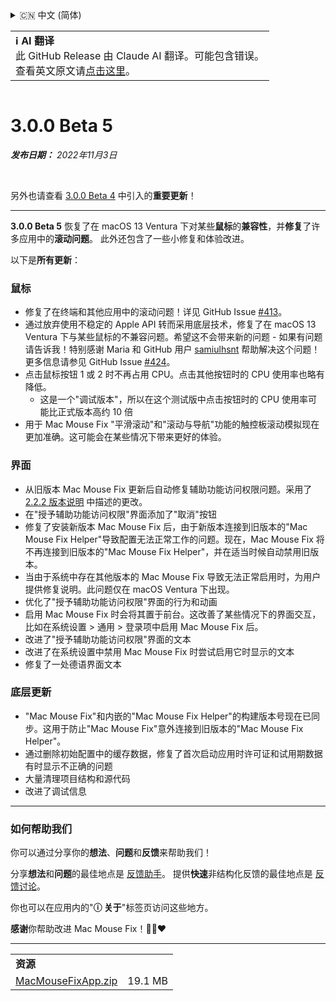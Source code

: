 <details>
<summary>🇨🇳 中文 (简体)</summary>

[🇬🇧 English (GitHub Release)](https://github.com/noah-nuebling/mac-mouse-fix/releases/tag/3.0.0-Beta-5)\
[🇦🇩 Català](https://redirect.macmousefix.com/?target=mmf-release&tag=3.0.0-Beta-5&locale=ca)\
[🇩🇪 Deutsch](https://redirect.macmousefix.com/?target=mmf-release&tag=3.0.0-Beta-5&locale=de)\
[🇪🇸 Español](https://redirect.macmousefix.com/?target=mmf-release&tag=3.0.0-Beta-5&locale=es)\
[🇫🇷 Français](https://redirect.macmousefix.com/?target=mmf-release&tag=3.0.0-Beta-5&locale=fr)\
[🇮🇩 Indonesia](https://redirect.macmousefix.com/?target=mmf-release&tag=3.0.0-Beta-5&locale=id)\
[🇮🇹 Italiano](https://redirect.macmousefix.com/?target=mmf-release&tag=3.0.0-Beta-5&locale=it)\
[🇭🇺 Magyar](https://redirect.macmousefix.com/?target=mmf-release&tag=3.0.0-Beta-5&locale=hu)\
[🇳🇱 Nederlands](https://redirect.macmousefix.com/?target=mmf-release&tag=3.0.0-Beta-5&locale=nl)\
[🇵🇱 Polski](https://redirect.macmousefix.com/?target=mmf-release&tag=3.0.0-Beta-5&locale=pl)\
[🇧🇷 Português (Brasil)](https://redirect.macmousefix.com/?target=mmf-release&tag=3.0.0-Beta-5&locale=pt-BR)\
[🇵🇹 Português (Portugal)](https://redirect.macmousefix.com/?target=mmf-release&tag=3.0.0-Beta-5&locale=pt-PT)\
[🇷🇴 Română](https://redirect.macmousefix.com/?target=mmf-release&tag=3.0.0-Beta-5&locale=ro)\
[🇸🇪 Svenska](https://redirect.macmousefix.com/?target=mmf-release&tag=3.0.0-Beta-5&locale=sv)\
[🇻🇳 Tiếng Việt](https://redirect.macmousefix.com/?target=mmf-release&tag=3.0.0-Beta-5&locale=vi)\
[🇹🇷 Türkçe](https://redirect.macmousefix.com/?target=mmf-release&tag=3.0.0-Beta-5&locale=tr)\
[🇨🇿 Čeština](https://redirect.macmousefix.com/?target=mmf-release&tag=3.0.0-Beta-5&locale=cs)\
[🇬🇷 Ελληνικά](https://redirect.macmousefix.com/?target=mmf-release&tag=3.0.0-Beta-5&locale=el)\
[🇷🇺 Русский](https://redirect.macmousefix.com/?target=mmf-release&tag=3.0.0-Beta-5&locale=ru)\
[🇺🇦 Українська](https://redirect.macmousefix.com/?target=mmf-release&tag=3.0.0-Beta-5&locale=uk)\
[🇮🇱 עברית](https://redirect.macmousefix.com/?target=mmf-release&tag=3.0.0-Beta-5&locale=he)\
[🇸🇦 العربية](https://redirect.macmousefix.com/?target=mmf-release&tag=3.0.0-Beta-5&locale=ar)\
[🇮🇳 हिन्दी](https://redirect.macmousefix.com/?target=mmf-release&tag=3.0.0-Beta-5&locale=hi)\
[🇹🇭 ไทย](https://redirect.macmousefix.com/?target=mmf-release&tag=3.0.0-Beta-5&locale=th)\
**🇨🇳 中文 (简体)**\
[🇨🇳 中文 (繁體)](https://redirect.macmousefix.com/?target=mmf-release&tag=3.0.0-Beta-5&locale=zh-Hant)\
[🇭🇰 中文（香港)](https://redirect.macmousefix.com/?target=mmf-release&tag=3.0.0-Beta-5&locale=zh-HK)\
[🇯🇵 日本語](https://redirect.macmousefix.com/?target=mmf-release&tag=3.0.0-Beta-5&locale=ja)\
[🇰🇷 한국어](https://redirect.macmousefix.com/?target=mmf-release&tag=3.0.0-Beta-5&locale=ko)\
[Help translate Mac Mouse Fix to different languages!](https://github.com/noah-nuebling/mac-mouse-fix/discussions/731)
</details>
<table align=><td>
<b>ℹ️ AI 翻译</b><br>
此 GitHub Release 由 Claude AI 翻译。可能包含错误。<br>
查看英文原文请<a href="https://github.com/noah-nuebling/mac-mouse-fix/releases/tag/3.0.0-Beta-5">点击这里</a>。
</td></table>

<table></table>

# 3.0.0 Beta 5
***发布日期：** 2022年11月3日*

<br>

另外也请查看 [3.0.0 Beta 4](https://redirect.macmousefix.com/?target=mmf-release&tag=3.0.0-Beta-4&locale=zh-Hans) 中引入的**重要更新**！

---

**3.0.0 Beta 5** 恢复了在 macOS 13 Ventura 下对某些**鼠标**的**兼容性**，并**修复**了许多应用中的**滚动问题**。
此外还包含了一些小修复和体验改进。

以下是**所有更新**：

### 鼠标

- 修复了在终端和其他应用中的滚动问题！详见 GitHub Issue [#413](https://github.com/noah-nuebling/mac-mouse-fix/issues/413)。
- 通过放弃使用不稳定的 Apple API 转而采用底层技术，修复了在 macOS 13 Ventura 下与某些鼠标的不兼容问题。希望这不会带来新的问题 - 如果有问题请告诉我！特别感谢 Maria 和 GitHub 用户 [samiulhsnt](https://github.com/samiulhsnt) 帮助解决这个问题！更多信息请参见 GitHub Issue [#424](https://github.com/noah-nuebling/mac-mouse-fix/issues/424)。
- 点击鼠标按钮 1 或 2 时不再占用 CPU。点击其他按钮时的 CPU 使用率也略有降低。
    - 这是一个"调试版本"，所以在这个测试版中点击按钮时的 CPU 使用率可能比正式版本高约 10 倍
- 用于 Mac Mouse Fix "平滑滚动"和"滚动与导航"功能的触控板滚动模拟现在更加准确。这可能会在某些情况下带来更好的体验。

### 界面

- 从旧版本 Mac Mouse Fix 更新后自动修复辅助功能访问权限问题。采用了 [2.2.2 版本说明](https://redirect.macmousefix.com/?target=mmf-release&tag=2.2.2&locale=zh-Hans) 中描述的更改。
- 在"授予辅助功能访问权限"界面添加了"取消"按钮
- 修复了安装新版本 Mac Mouse Fix 后，由于新版本连接到旧版本的"Mac Mouse Fix Helper"导致配置无法正常工作的问题。现在，Mac Mouse Fix 将不再连接到旧版本的"Mac Mouse Fix Helper"，并在适当时候自动禁用旧版本。
- 当由于系统中存在其他版本的 Mac Mouse Fix 导致无法正常启用时，为用户提供修复说明。此问题仅在 macOS Ventura 下出现。
- 优化了"授予辅助功能访问权限"界面的行为和动画
- 启用 Mac Mouse Fix 时会将其置于前台。这改善了某些情况下的界面交互，比如在系统设置 > 通用 > 登录项中启用 Mac Mouse Fix 后。
- 改进了"授予辅助功能访问权限"界面的文本
- 改进了在系统设置中禁用 Mac Mouse Fix 时尝试启用它时显示的文本
- 修复了一处德语界面文本

### 底层更新

- "Mac Mouse Fix"和内嵌的"Mac Mouse Fix Helper"的构建版本号现在已同步。这用于防止"Mac Mouse Fix"意外连接到旧版本的"Mac Mouse Fix Helper"。
- 通过删除初始配置中的缓存数据，修复了首次启动应用时许可证和试用期数据有时显示不正确的问题
- 大量清理项目结构和源代码
- 改进了调试信息

---

### 如何帮助我们

你可以通过分享你的**想法**、**问题**和**反馈**来帮助我们！

分享**想法**和**问题**的最佳地点是 [反馈助手](https://noah-nuebling.github.io/mac-mouse-fix-feedback-assistant/?type=bug-report)。
提供**快速**非结构化反馈的最佳地点是 [反馈讨论](https://github.com/noah-nuebling/mac-mouse-fix/discussions/366)。

你也可以在应用内的"**ⓘ 关于**"标签页访问这些地方。

**感谢**你帮助改进 Mac Mouse Fix！💙💛❤️

---

<table align="start">
<tr>
    <td colspan=2>
        <b>资源</b>
    </td>
</tr>
<tr>
    <td><a href="https://github.com/noah-nuebling/mac-mouse-fix/releases/download/3.0.0-Beta-5/MacMouseFixApp.zip">MacMouseFixApp.zip</a></td>
    <td>19.1 MB</td>
</tr>
</table>